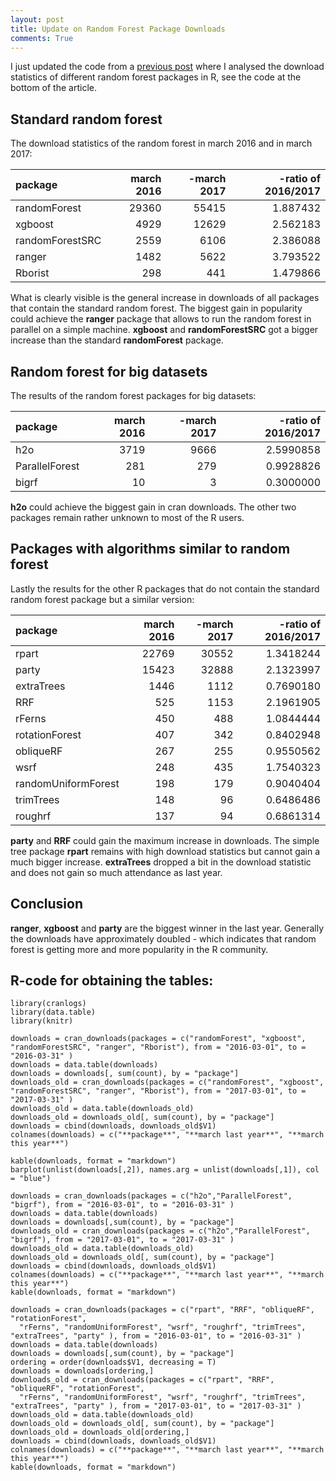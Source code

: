 ```yaml
---
layout: post
title: Update on Random Forest Package Downloads
comments: True
---
```


I just updated the code from a [previous post](http://philipppro.github.io/More_complete_list/) where I 
analysed the download statistics of different random forest packages in R, see the code at the bottom of 
the article.

## Standard random forest

The download statistics of the random forest in march 2016 and in march 2017: 

|**package**      |  **march 2016**|  **-march 2017**|  **-ratio of 2016/2017**|
|:----------------|---------------:|----------------:|------------------------:|
|randomForest     |           29360|            55415|                 1.887432|
|xgboost          |            4929|            12629|                 2.562183|
|randomForestSRC  |            2559|             6106|                 2.386088|
|ranger           |            1482|             5622|                 3.793522|
|Rborist          |             298|              441|                 1.479866|

What is clearly visible is the general increase in downloads of all packages that contain the standard random 
forest. The biggest gain in popularity could achieve the **ranger** package that allows to run the random forest in 
parallel on a simple machine. **xgboost** and **randomForestSRC** got a bigger increase than the standard 
**randomForest** package.

<!--excerpt-->

## Random forest for big datasets

The results of the random forest packages for big datasets:

|**package**     |  **march 2016**|  **-march 2017**|  **-ratio of 2016/2017**|
|:---------------|---------------:|----------------:|------------------------:|
|h2o             |            3719|             9666|                2.5990858|
|ParallelForest  |             281|              279|                0.9928826|
|bigrf           |              10|                3|                0.3000000|

**h2o** could achieve the biggest gain in cran downloads. The other two packages remain rather unknown 
to most of the R users.

## Packages with algorithms similar to random forest

Lastly the results for the other R packages that do not contain the standard random forest package but 
a similar version:

|**package**          |  **march 2016**|  **-march 2017**|  **-ratio of 2016/2017**|
|:--------------------|---------------:|----------------:|------------------------:|
|rpart                |           22769|            30552|                1.3418244|
|party                |           15423|            32888|                2.1323997|
|extraTrees           |            1446|             1112|                0.7690180|
|RRF                  |             525|             1153|                2.1961905|
|rFerns               |             450|              488|                1.0844444|
|rotationForest       |             407|              342|                0.8402948|
|obliqueRF            |             267|              255|                0.9550562|
|wsrf                 |             248|              435|                1.7540323|
|randomUniformForest  |             198|              179|                0.9040404|
|trimTrees            |             148|               96|                0.6486486|
|roughrf              |             137|               94|                0.6861314|


**party** and **RRF** could gain the maximum increase in downloads. The simple tree package **rpart** 
remains with high download statistics but cannot gain a much bigger increase. **extraTrees** dropped a bit 
in the download statistic and does not gain so much attendance as last year. 

## Conclusion

**ranger**, **xgboost** and **party** are the biggest winner in the last year. 
Generally the downloads have approximately doubled - which indicates that random forest is getting 
more and more popularity in the R community. 

## R-code for obtaining the tables:
```
library(cranlogs)
library(data.table)
library(knitr)

downloads = cran_downloads(packages = c("randomForest", "xgboost", "randomForestSRC", "ranger", "Rborist"), from = "2016-03-01", to = "2016-03-31" )
downloads = data.table(downloads)
downloads = downloads[, sum(count), by = "package"]
downloads_old = cran_downloads(packages = c("randomForest", "xgboost", "randomForestSRC", "ranger", "Rborist"), from = "2017-03-01", to = "2017-03-31" )
downloads_old = data.table(downloads_old)
downloads_old = downloads_old[, sum(count), by = "package"]
downloads = cbind(downloads, downloads_old$V1)
colnames(downloads) = c("**package**", "**march last year**", "**march this year**")

kable(downloads, format = "markdown")
barplot(unlist(downloads[,2]), names.arg = unlist(downloads[,1]), col = "blue")

downloads = cran_downloads(packages = c("h2o","ParallelForest", "bigrf"), from = "2016-03-01", to = "2016-03-31" )
downloads = data.table(downloads)
downloads = downloads[,sum(count), by = "package"]
downloads_old = cran_downloads(packages = c("h2o","ParallelForest", "bigrf"), from = "2017-03-01", to = "2017-03-31" )
downloads_old = data.table(downloads_old)
downloads_old = downloads_old[, sum(count), by = "package"]
downloads = cbind(downloads, downloads_old$V1)
colnames(downloads) = c("**package**", "**march last year**", "**march this year**")
kable(downloads, format = "markdown")

downloads = cran_downloads(packages = c("rpart", "RRF", "obliqueRF", "rotationForest", 
  "rFerns", "randomUniformForest", "wsrf", "roughrf", "trimTrees", "extraTrees", "party" ), from = "2016-03-01", to = "2016-03-31" )
downloads = data.table(downloads)
downloads = downloads[,sum(count), by = "package"]
ordering = order(downloads$V1, decreasing = T)
downloads = downloads[ordering,]
downloads_old = cran_downloads(packages = c("rpart", "RRF", "obliqueRF", "rotationForest", 
  "rFerns", "randomUniformForest", "wsrf", "roughrf", "trimTrees", "extraTrees", "party" ), from = "2017-03-01", to = "2017-03-31" )
downloads_old = data.table(downloads_old)
downloads_old = downloads_old[, sum(count), by = "package"]
downloads_old = downloads_old[ordering,]
downloads = cbind(downloads, downloads_old$V1)
colnames(downloads) = c("**package**", "**march last year**", "**march this year**")
kable(downloads, format = "markdown")
```
